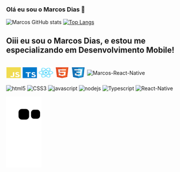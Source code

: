 ### Olá eu sou o Marcos Dias 👋

![Marcos GitHub stats](https://github-readme-stats.vercel.app/api?username=marcosmxp&show_icons=true&theme=radical) [![Top Langs](https://github-readme-stats.vercel.app/api/top-langs/?username=marcosmxp&layout=compact)](https://github.com/anuraghazra/github-readme-stats)
## Oiii eu sou o Marcos Dias, e estou me especializando em Desenvolvimento Mobile!
<div style="display: inline_block"><br>
  <img align="center" alt="Marcos-Js" height="30" width="40" src="https://raw.githubusercontent.com/devicons/devicon/master/icons/javascript/javascript-plain.svg">
  <img align="center" alt="Marcos-Ts" height="30" width="40" src="https://raw.githubusercontent.com/devicons/devicon/master/icons/typescript/typescript-plain.svg">
  <img align="center" alt="Marcos-React-Native" height="30" width="40" src="https://raw.githubusercontent.com/devicons/devicon/master/icons/react/react-original.svg">
  <img align="center" alt="Marcos-HTML" height="30" width="40" src="https://raw.githubusercontent.com/devicons/devicon/master/icons/html5/html5-original.svg">
  <img align="center" alt="Marcos-CSS" height="30" width="40" src="https://raw.githubusercontent.com/devicons/devicon/master/icons/css3/css3-original.svg">
  <img align="center" alt="Marcos-React-Native" height="30" width="40" src="https://cdn.jsdelivr.net/gh/devicons/devicon/icons/nodejs/nodejs-original.svg">
</div>

<div style="display:inline_block"><br/>
  <img align="center"alt="html5" src="https://img.shields.io/badge/HTML5-E34F26?style=for-the-badge&logo=html5&logoColor=white"/>
  <img align="center"alt="CSS3" src="https://img.shields.io/badge/CSS3-1572B6?style=for-the-badge&logo=css3&logoColor=white"/>
  <img align="center"alt="javascript" src="https://img.shields.io/badge/JavaScript-F7DF1E?style=for-the-badge&logo=javascript&logoColor=black"/>
  <img align="center"alt="nodejs" src="https://img.shields.io/badge/Node.js-43853D?style=for-the-badge&logo=node.js&logoColor=white"/>
  <img align="center"alt="Typescript" src="https://img.shields.io/badge/TypeScript-007ACC?style=for-the-badge&logo=typescript&logoColor=white"/>
  <img align="center"alt="React-Native" src="https://img.shields.io/badge/React_Native-20232A?style=for-the-badge&logo=react&logoColor=61DAFB"/>
 
![snake gif](https://github.com/Formandodev/Formandodev/blob/output/github-contribution-grid-snake.svg)
